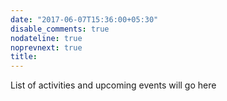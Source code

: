 ```yaml
---
date: "2017-06-07T15:36:00+05:30"
disable_comments: true
nodateline: true
noprevnext: true
title: 
---
```


List of activities and upcoming events will go here




